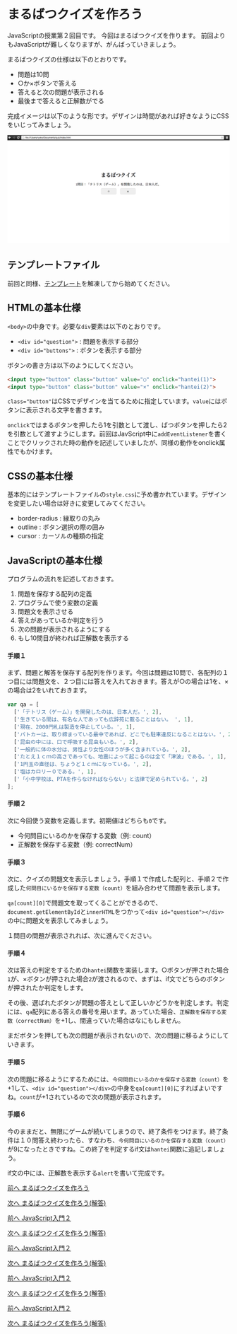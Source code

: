 # まるばつクイズを作ろう

JavaScriptの授業第２回目です。
今回はまるばつクイズを作ります。
前回よりもJavaScriptが難しくなりますが、がんばっていきましょう。

まるばつクイズの仕様は以下のとおりです。

* 問題は10問
* ○か×ボタンで答える
* 答えると次の問題が表示される
* 最後まで答えると正解数がでる

完成イメージは以下のような形です。デザインは時間があれば好きなようにCSSをいじってみましょう。

![Screenshot](images/1.png)

## テンプレートファイル

前回と同様、[テンプレート](./template.zip?raw=true)を解凍してから始めてください。

## HTMLの基本仕様

`<body>`の中身です。必要な`div`要素は以下のとおりです。

* `<div id="question">` : 問題を表示する部分
* `<div id="buttons">` : ボタンを表示する部分

ボタンの書き方は以下のようにしてください。

```html
<input type="button" class="button" value="○" onclick="hantei(1)">
<input type="button" class="button" value="×" onclick="hantei(2)">
```

`class="button"`はCSSでデザインを当てるために指定しています。`value`にはボタンに表示される文字を書きます。

`onclick`ではまるボタンを押したら1を引数として渡し、ばつボタンを押したら2を引数として渡すようにします。前回はJavScript中に`addEventListener`を書くことでクリックされた時の動作を記述していましたが、同様の動作をonclick属性でもかけます。

## CSSの基本仕様

基本的にはテンプレートファイルの`style.css`に予め書かれています。デザインを変更したい場合は好きに変更してみてください。

* border-radius : 縁取りの丸み
* outline : ボタン選択の際の囲み
* cursor : カーソルの種類の指定

## JavaScriptの基本仕様

プログラムの流れを記述しておきます。

1. 問題を保存する配列の定義
1. プログラムで使う変数の定義
1. 問題文を表示させる
1. 答えがあっているか判定を行う
1. 次の問題が表示されるようにする
1. もし10問目が終われば正解数を表示する

#### 手順１

まず、問題と解答を保存する配列を作ります。今回は問題は10問で、各配列の１つ目には問題文を、２つ目には答えを入れておきます。答えが○の場合は1を、×の場合は2をいれておきます。

```javascript
var qa = [
  ['「テトリス（ゲーム）」を開発したのは、日本人だ。', 2],
  ['生きている間は、有名な人であっても広辞苑に載ることはない。 ', 1],
  ['現在、2000円札は製造を停止している。', 1],
  ['パトカーは、取り締まっている最中であれば、どこでも駐車違反になることはない。', 2],
  ['昆虫の中には、口で呼吸する昆虫もいる。', 2],
  ['一般的に体の水分は、男性より女性のほうが多く含まれている。', 2],
  ['たとえ１ｃｍの高さであっても、地震によって起こるのは全て「津波」である。', 1],
  ['1円玉の直径は、ちょうど１ｃｍになっている。', 2],
  ['塩はカロリー０である。', 1],
  ['「小中学校は、PTAを作らなければならない」と法律で定められている。', 2]
];
```

#### 手順２

次に今回使う変数を定義します。初期値はどちらも`0`です。

* 今何問目にいるのかを保存する変数（例: count）
* 正解数を保存する変数（例: correctNum）

#### 手順３

次に、クイズの問題文を表示しましょう。手順１で作成した配列と、手順２で作成した`何問目にいるかを保存する変数（count）`を組み合わせて問題を表示します。

`qa[count][0]`で問題文を取ってくることができるので、`document.getElementById`と`innerHTML`をつかって`<div id="question"></div>`の中に問題文を表示してみましょう。

１問目の問題が表示されれば、次に進んでください。

#### 手順４

次は答えの判定をするための`hantei`関数を実装します。○ボタンが押された場合`1`が、×ボタンが押された場合`2`が渡されるので、まずは、if文でどちらのボタンが押されたか判定をします。

その後、選ばれたボタンが問題の答えとして正しいかどうかを判定します。判定には、`qa`配列にある答えの番号を用います。あっていた場合、`正解数を保存する変数（correctNum）`を+1し、間違っていた場合はなにもしません。

まだボタンを押しても次の問題が表示されないので、次の問題に移るようにしていきます。

#### 手順５

次の問題に移るようにするためには、`今何問目にいるのかを保存する変数（count）`を+1して、`<div id="question"></div>`の中身を`qa[count][0]`にすればよいですね。`count`が+1されているので次の問題が表示されます。

#### 手順６

今のままだと、無限にゲームが続いてしまうので、終了条件をつけます。終了条件は１０問答え終わったら、すなわち、`今何問目にいるのかを保存する変数（count）`が9になったときですね。この終了を判定するif文は`hantei`関数に追記しましょう。

if文の中には、正解数を表示する`alert`を書いて完成です。

 
[前へ まるばつクイズを作ろう](../06/marubatsu.md)
 
[次へ まるばつクイズを作ろう(解答)](../06/marubatsu2.md)
 
[前へ JavaScript入門２](../../spring/06/js2.md)
 
[次へ まるばつクイズを作ろう(解答)](../../spring/06/marubatsu2.md)
 
[前へ JavaScript入門２](../../spring/06/js2.md)
 
[次へ まるばつクイズを作ろう(解答)](../../spring/06/marubatsu2.md)
 
[前へ JavaScript入門２](../../spring/06/js2.md)
 
[次へ まるばつクイズを作ろう(解答)](../../spring/06/marubatsu2.md)
 
[前へ JavaScript入門２](../../spring/06/js2.md)
 
[次へ まるばつクイズを作ろう(解答)](../../spring/06/marubatsu2.md)
